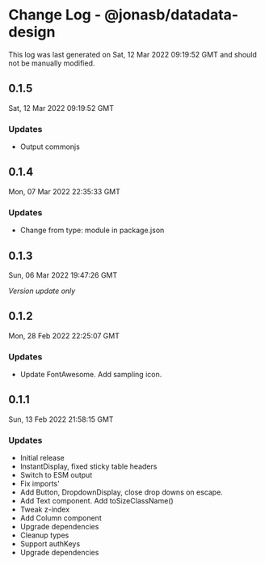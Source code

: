 # Change Log - @jonasb/datadata-design

This log was last generated on Sat, 12 Mar 2022 09:19:52 GMT and should not be manually modified.

## 0.1.5
Sat, 12 Mar 2022 09:19:52 GMT

### Updates

- Output commonjs

## 0.1.4
Mon, 07 Mar 2022 22:35:33 GMT

### Updates

- Change from type: module in package.json

## 0.1.3
Sun, 06 Mar 2022 19:47:26 GMT

_Version update only_

## 0.1.2
Mon, 28 Feb 2022 22:25:07 GMT

### Updates

- Update FontAwesome. Add sampling icon.

## 0.1.1
Sun, 13 Feb 2022 21:58:15 GMT

### Updates

- Initial release
- InstantDisplay, fixed sticky table headers
- Switch to ESM output
- Fix imports'
- Add Button, DropdownDisplay, close drop downs on escape.
- Add Text component. Add toSizeClassName()
- Tweak z-index
- Add Column component
- Upgrade dependencies
- Cleanup types
- Support authKeys
- Upgrade dependencies

